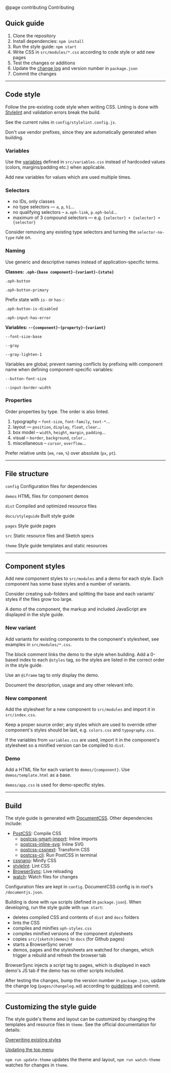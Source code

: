 @page contributing Contributing

## Quick guide

1. Clone the repository
2. Install dependencies: `npm install`
3. Run the style guide: `npm start`
4. Write CSS in `src/modules/*.css` according to code style or add new pages
5. Test the changes or additions
6. Update the [change log](docs/change-log.html) and version number in `package.json`
7. Commit the changes

---

## Code style

Follow the pre-existing code style when writing CSS. Linting
is done with [Stylelint](https://stylelint.io/) and validation errors break the 
build.

See the current rules in `config/stylelint.config.js`.

Don't use vendor prefixes, since they are automatically generated when building.

### Variables

Use the [variables](https://developer.mozilla.org/en-US/docs/Web/CSS/Using_CSS_variables) 
defined in `src/variables.css` instead of hardcoded values (colors, margins/padding etc.)
when applicable.

Add new variables for values which are used multiple times.

### Selectors
- no IDs, only classes
- no type selectors — `a`, `p`, `h1`...
- no qualifying selectors – `a.oph-link`, `p.oph-bold`...
- maximum of 3 compound selectors — e.g. `{selector} + {selector} + {selector}`

Consider removing any existing type selectors and turning the `selector-no-type` rule
on.

### Naming

Use generic and descriptive names instead of application-specific terms.

**Classes: `.oph-{base component}-{variant}-{state}`**

`.oph-button`

`.oph-button-primary`

Prefix state with `is-` or `has-`:

`.oph-button-is-disabled`

`.oph-input-has-error`

**Variables: `--{component}-{property}-{variant}`**

`--font-size-base`

`--gray`

`--gray-lighten-1`

Variables are global; prevent naming conflicts by prefixing with component name 
when defining component-specific variables:

`--button-font-size`

`--input-border-width`

### Properties

Order properties by type. The order is also linted.
1. typography – `font-size`, `font-family`, `text-*`...
2. layout — `position`, `display`, `float`, `clear`...
3. box model – `width`, `height`, `margin`, `padding`...
4. visual – `border`, `background`, `color`...
5. miscellaneous – `cursor`, `overflow`...

Prefer relative units (`em`, `rem`, `%`) over absolute (`px`, `pt`).

---

## File structure

`config` Configuration files for dependencies

`demos` HTML files for component demos

`dist` Compiled and optimized resource files

`docs/styleguide` Built style guide

`pages` Style guide pages

`src` Static resource files and Sketch specs

`theme` Style guide templates and static resources

---

## Component styles

Add new component styles to `src/modules` and a demo for each style. Each component
has some base styles and a number of variants.

Consider creating sub-folders and splitting the base and each variants' styles 
if the files grow too large.

A demo of the component, the markup and included JavaScript are displayed 
in the style guide.

### New variant 

Add variants for existing components to the component's stylesheet, see examples
in `src/modules/*.css`.

The block comment links the demo to the style when building. Add a 0-based index to 
each `@styles` tag, so the styles are listed in the correct order in the style guide.

Use an `@iframe` tag to only display the demo.

Document the description, usage and any other relevant info.

### New component

Add the stylesheet for a new component to `src/modules` and import 
it in `src/index.css`. 

Keep a proper source order; any styles which are used to
override other component's styles should be last, e.g. `colors.css`
and `typography.css`.

If the variables from `variables.css` are used, import it in the component's 
stylesheet so a minified version can be compiled to `dist`.

### Demo

Add a HTML file for each variant to `demos/{component}`. 
Use `demos/template.html` as a base.
 
`demos/app.css` is used for demo-specific styles.

---

## Build

The style guide is generated with [DocumentCSS](http://documentcss.com/).
Other dependencies include:
- [PostCSS](http://postcss.org/): Compile CSS
  - [postcss-smart-import](https://www.npmjs.com/package/postcss-smart-import): Inline imports
  - [postcss-inline-svg](https://www.npmjs.com/package/postcss-inline-svg): Inline SVG
  - [postcss-cssnext](http://cssnext.io/): Transform CSS
  - [postcss-cli](https://www.npmjs.com/package/postcss-cli): Run PostCSS in terminal
- [cssnano](http://cssnano.co/): Minify CSS
- [stylelint](https://stylelint.io/): Lint CSS
- [BrowserSync](https://browsersync.io/): Live reloading
- [watch](https://www.npmjs.com/package/watch): Watch files for changes

Configuration files are kept in `config`. DocumentCSS config is in root's
`/documentjs.json`.

Building is done with `npm` scripts (defined in `package.json`). When developing, 
run the style guide with `npm start`:
- deletes compiled CSS and contents of `dist` and `docs` folders
- lints the CSS
- compiles and minifies `oph-styles.css`
- compiles minified versions of the component stylesheets
- copies `src/{sketch|demos}` to `docs` (for Github pages)
- starts a BrowserSync server
- demos, pages and the stylesheets are watched for changes, which trigger a rebuild
and refresh the browser tab
 
BrowserSync injects a script tag to pages, which is displayed in each demo's JS tab 
if the demo has no other scripts included.
 
After testing the changes, bump the version number in `package.json`, update
the change log (`pages/changelog.md`) according to [guidelines]((docs/change-log.html))
and commit.

---

## Customizing the style guide

The style guide's theme and layout can be customized by changing the templates
and resource files in `theme`. See the official documentation for details:

[Overwriting existing styles](https://documentcss.com/docs/customize.html#section=section_OverwritingExistingStyles)

[Updating the top menu](https://documentcss.com/docs/use.html#section=section_UpdatingtheTopMenu)

`npm run update-theme` updates the theme and layout, `npm run watch-theme` watches for
changes in `theme`.
